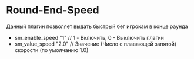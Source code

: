 # Round-End-Speed
Данный плагин позволяет выдать быстрый бег игрокам в конце раунда
- sm_enable_speed "1" // 1 - Включить, 0 - Выключить плагин
- sm_value_speed "2.0" // Значение (Число с плавающей запятой) скорости (по умолчанию 1.0)
